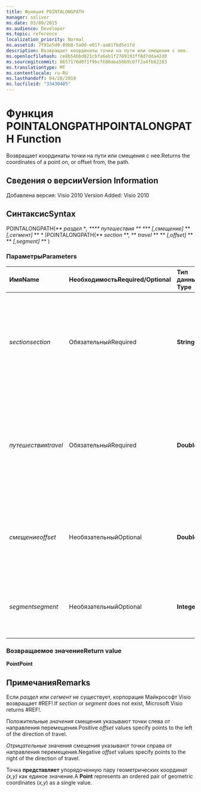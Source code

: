 ```yaml
---
title: Функция POINTALONGPATH
manager: soliver
ms.date: 03/09/2015
ms.audience: Developer
ms.topic: reference
localization_priority: Normal
ms.assetid: 7f91e5d9-89b8-5a0d-e01f-aa81fbd5e1fd
description: Возвращает координаты точки на пути или смещения с нее.
ms.openlocfilehash: ce8b54bbd821cbfa6eb1f2789193ff8d7dda42d0
ms.sourcegitcommit: 8657170d071f9bcf680aba50b9c07f2a4fb82283
ms.translationtype: MT
ms.contentlocale: ru-RU
ms.lasthandoff: 04/28/2019
ms.locfileid: "33430485"
---
```

# <a name="pointalongpath-function"></a><span data-ttu-id="90cbd-103">Функция POINTALONGPATH</span><span class="sxs-lookup"><span data-stu-id="90cbd-103">POINTALONGPATH Function</span></span>

<span data-ttu-id="90cbd-104">Возвращает координаты точки на пути или смещения с нее.</span><span class="sxs-lookup"><span data-stu-id="90cbd-104">Returns the coordinates of a point on, or offset from, the path.</span></span>
  
## <a name="version-information"></a><span data-ttu-id="90cbd-105">Сведения о версии</span><span class="sxs-lookup"><span data-stu-id="90cbd-105">Version Information</span></span>

<span data-ttu-id="90cbd-106">Добавлена версия: Visio 2010
</span><span class="sxs-lookup"><span data-stu-id="90cbd-106">Version Added: Visio 2010</span></span> 
  
## <a name="syntax"></a><span data-ttu-id="90cbd-107">Синтаксис</span><span class="sxs-lookup"><span data-stu-id="90cbd-107">Syntax</span></span>

<span data-ttu-id="90cbd-108">POINTALONGPATH(\*\* *раздел* \**, \*\*\*\* путешествия \*\* \*\*\* [,смещение]* \*\* *[,сегмент]* \*\* \* )</span><span class="sxs-lookup"><span data-stu-id="90cbd-108">POINTALONGPATH(\*\* *section* \*\*, \*\* *travel* \*\* \*\* *[,offset]* \*\* \*\* *[,segment]* \*\* )</span></span> 
  
### <a name="parameters"></a><span data-ttu-id="90cbd-109">Параметры</span><span class="sxs-lookup"><span data-stu-id="90cbd-109">Parameters</span></span>

|<span data-ttu-id="90cbd-110">**Имя**</span><span class="sxs-lookup"><span data-stu-id="90cbd-110">**Name**</span></span>|<span data-ttu-id="90cbd-111">**Необходимость**</span><span class="sxs-lookup"><span data-stu-id="90cbd-111">**Required/Optional**</span></span>|<span data-ttu-id="90cbd-112">**Тип данных**</span><span class="sxs-lookup"><span data-stu-id="90cbd-112">**Data Type**</span></span>|<span data-ttu-id="90cbd-113">**Описание**</span><span class="sxs-lookup"><span data-stu-id="90cbd-113">**Description**</span></span>|
|:-----|:-----|:-----|:-----|
| <span data-ttu-id="90cbd-114">_section_</span><span class="sxs-lookup"><span data-stu-id="90cbd-114">_section_</span></span> <br/> |<span data-ttu-id="90cbd-115">Обязательный</span><span class="sxs-lookup"><span data-stu-id="90cbd-115">Required</span></span>  <br/> |<span data-ttu-id="90cbd-116">**String**</span><span class="sxs-lookup"><span data-stu-id="90cbd-116">**String**</span></span> <br/> |<span data-ttu-id="90cbd-117">Раздел Геометрия, который представляет путь, заданный ссылкой на его ячейку Path (например, Geometry1.Path).</span><span class="sxs-lookup"><span data-stu-id="90cbd-117">The Geometry section that represents the path, specified by a reference to its Path cell (for example, Geometry1.Path).</span></span>  <br/> |
| <span data-ttu-id="90cbd-118">_путешествия_</span><span class="sxs-lookup"><span data-stu-id="90cbd-118">_travel_</span></span> <br/> |<span data-ttu-id="90cbd-119">Обязательный</span><span class="sxs-lookup"><span data-stu-id="90cbd-119">Required</span></span>  <br/> |<span data-ttu-id="90cbd-120">**Double**</span><span class="sxs-lookup"><span data-stu-id="90cbd-120">**Double**</span></span> <br/> |<span data-ttu-id="90cbd-121">Процент пройденного пути от точки начала до конечной точки, определяемой точкой.</span><span class="sxs-lookup"><span data-stu-id="90cbd-121">The percentage of the path traversed, from the begin point to the end point that identifies the point.</span></span> <span data-ttu-id="90cbd-122">Должно быть от 0 до 1.</span><span class="sxs-lookup"><span data-stu-id="90cbd-122">Must be between 0 and 1.</span></span>  <br/> |
| <span data-ttu-id="90cbd-123">_смещение_</span><span class="sxs-lookup"><span data-stu-id="90cbd-123">_offset_</span></span> <br/> |<span data-ttu-id="90cbd-124">Необязательный</span><span class="sxs-lookup"><span data-stu-id="90cbd-124">Optional</span></span>  <br/> |<span data-ttu-id="90cbd-125">**Double**</span><span class="sxs-lookup"><span data-stu-id="90cbd-125">**Double**</span></span> <br/> |<span data-ttu-id="90cbd-126">Расстояние, которое точка смещена с пути.</span><span class="sxs-lookup"><span data-stu-id="90cbd-126">The distance that the point is offset from the path.</span></span> <span data-ttu-id="90cbd-127">Дополнительные сведения см. в комментарии.</span><span class="sxs-lookup"><span data-stu-id="90cbd-127">See Remarks for more information.</span></span>  <br/> |
| <span data-ttu-id="90cbd-128">_segment_</span><span class="sxs-lookup"><span data-stu-id="90cbd-128">_segment_</span></span> <br/> |<span data-ttu-id="90cbd-129">Необязательный</span><span class="sxs-lookup"><span data-stu-id="90cbd-129">Optional</span></span>  <br/> |<span data-ttu-id="90cbd-130">**Integer**</span><span class="sxs-lookup"><span data-stu-id="90cbd-130">**Integer**</span></span> <br/> |<span data-ttu-id="90cbd-131">1-ый сегмент пути, в котором вычисляются координаты.</span><span class="sxs-lookup"><span data-stu-id="90cbd-131">The 1-based segment of the path in which to calculate the coordinates.</span></span>  <br/> |
   
### <a name="return-value"></a><span data-ttu-id="90cbd-132">Возвращаемое значение</span><span class="sxs-lookup"><span data-stu-id="90cbd-132">Return value</span></span>

 <span data-ttu-id="90cbd-133">**Point**</span><span class="sxs-lookup"><span data-stu-id="90cbd-133">**Point**</span></span>
  
## <a name="remarks"></a><span data-ttu-id="90cbd-134">Примечания</span><span class="sxs-lookup"><span data-stu-id="90cbd-134">Remarks</span></span>

<span data-ttu-id="90cbd-135">Если _раздел_ или _сегмент_ не существует, корпорация Майкрософт Visio возвращает #REF!.</span><span class="sxs-lookup"><span data-stu-id="90cbd-135">If  _section_ or  _segment_ does not exist, Microsoft Visio returns #REF!.</span></span> 
  
<span data-ttu-id="90cbd-136">Положительные  *значения*  смещения указывают точки слева от направления перемещения.</span><span class="sxs-lookup"><span data-stu-id="90cbd-136">Positive  *offset*  values specify points to the left of the direction of travel.</span></span> 
  
<span data-ttu-id="90cbd-137">*Отрицательные* значения смещения указывают точки справа от направления перемещения.</span><span class="sxs-lookup"><span data-stu-id="90cbd-137">Negative  *offset*  values specify points to the right of the direction of travel.</span></span> 
  
<span data-ttu-id="90cbd-138">Точка **представляет** упорядоченную пару геометрических координат *(x,y)* как единое значение.</span><span class="sxs-lookup"><span data-stu-id="90cbd-138">A **Point** represents an ordered pair of geometric coordinates (*x,y*) as a single value.</span></span> 
  

